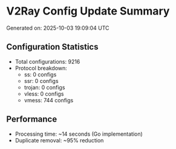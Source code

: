 # V2Ray Config Update Summary
Generated on: 2025-10-03 19:09:04 UTC

## Configuration Statistics
- Total configurations: 9216
- Protocol breakdown:
  - ss: 0 configs
  - ssr: 0 configs
  - trojan: 0 configs
  - vless: 0 configs
  - vmess: 744 configs

## Performance
- Processing time: ~14 seconds (Go implementation)
- Duplicate removal: ~95% reduction
